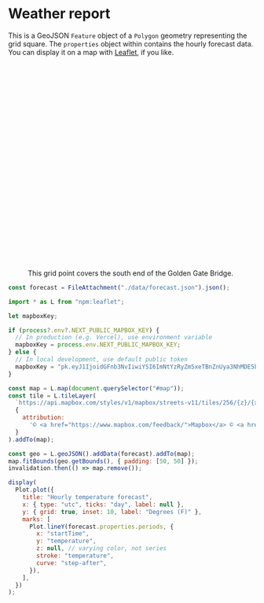 # Weather report

This is a GeoJSON `Feature` object of a `Polygon` geometry representing the grid square. The `properties` object within contains the hourly forecast data. You can display it on a map with <a href="./lib/leaflet">Leaflet</a>, if you like.

<figure class="wide">
  <div id="map" style="height: 400px; margin: 1rem 0; border-radius: 8px;"></div>
  <figcaption>This grid point covers the south end of the Golden Gate Bridge.</figcaption>
</figure>

```js
const forecast = FileAttachment("./data/forecast.json").json();
```

```js
import * as L from "npm:leaflet";

let mapboxKey;

if (process?.env?.NEXT_PUBLIC_MAPBOX_KEY) {
  // In production (e.g. Vercel), use environment variable
  mapboxKey = process.env.NEXT_PUBLIC_MAPBOX_KEY;
} else {
  // In local development, use default public token
  mapboxKey = "pk.eyJ1IjoidGFnb3NvIiwiYSI6ImNtYzRyZm5xeTBnZnUya3NhMDE5b3Q4YTQifQ.JHjIwECC6RTCyayoVcEP9Q";
}

const map = L.map(document.querySelector("#map"));
const tile = L.tileLayer(
  `https://api.mapbox.com/styles/v1/mapbox/streets-v11/tiles/256/{z}/{x}/{y}@2x?access_token=${mapboxKey}`,
  {
    attribution:
      '© <a href="https://www.mapbox.com/feedback/">Mapbox</a> © <a href="http://www.openstreetmap.org/copyright">OpenStreetMap</a>',
  }
).addTo(map);

const geo = L.geoJSON().addData(forecast).addTo(map);
map.fitBounds(geo.getBounds(), { padding: [50, 50] });
invalidation.then(() => map.remove());
```

```js
display(
  Plot.plot({
    title: "Hourly temperature forecast",
    x: { type: "utc", ticks: "day", label: null },
    y: { grid: true, inset: 10, label: "Degrees (F)" },
    marks: [
      Plot.lineY(forecast.properties.periods, {
        x: "startTime",
        y: "temperature",
        z: null, // varying color, not series
        stroke: "temperature",
        curve: "step-after",
      }),
    ],
  })
);
```
